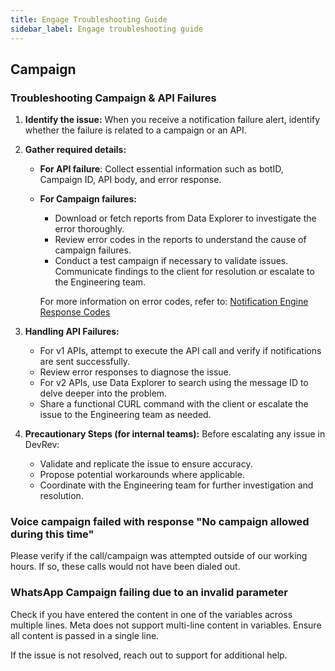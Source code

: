 ```yaml
---
title: Engage Troubleshooting Guide
sidebar_label: Engage troubleshooting guide
---
```


## Campaign


### Troubleshooting Campaign & API Failures

1. **Identify the issue:**
   When you receive a notification failure alert, identify whether the failure is related to a campaign or an API.

2. **Gather required details:**
   * **For API failure**: Collect essential information such as botID, Campaign ID, API body, and error response.
   * **For Campaign failures:**
      - Download or fetch reports from Data Explorer to investigate the error thoroughly.
      - Review error codes in the reports to understand the cause of campaign failures.
      - Conduct a test campaign if necessary to validate issues. Communicate findings to the client for resolution or escalate to the Engineering team.

      For more information on error codes, refer to: [Notification Engine Response Codes](https://docs.yellow.ai/docs/platform_concepts/engagement/outbound/notification-engine#24-response-codes)

4. **Handling API Failures:**
   - For v1 APIs, attempt to execute the API call and verify if notifications are sent successfully.
   - Review error responses to diagnose the issue.
   - For v2 APIs, use Data Explorer to search using the message ID to delve deeper into the problem.
   - Share a functional CURL command with the client or escalate the issue to the Engineering team as needed.

5. **Precautionary Steps (for internal teams):** Before escalating any issue in DevRev:
   - Validate and replicate the issue to ensure accuracy.
   - Propose potential workarounds where applicable.
   - Coordinate with the Engineering team for further investigation and resolution.



### Voice campaign failed with response "No campaign allowed during this time"

Please verify if the call/campaign was attempted outside of our working hours. If so, these calls would not have been dialed out.

### WhatsApp Campaign failing due to an invalid parameter
Check if you have entered the content in one of the variables across multiple lines. Meta does not support multi-line content in variables. Ensure all content is passed in a single line. 

If the issue is not resolved, reach out to support for additional help.

